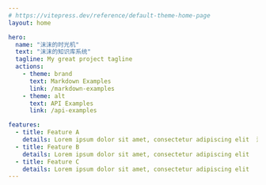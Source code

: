 ```yaml
---
# https://vitepress.dev/reference/default-theme-home-page
layout: home

hero:
  name: "沫沫的时光机"
  text: "沫沫的知识库系统"
  tagline: My great project tagline
  actions:
    - theme: brand
      text: Markdown Examples
      link: /markdown-examples
    - theme: alt
      text: API Examples
      link: /api-examples

features:
  - title: Feature A
    details: Lorem ipsum dolor sit amet, consectetur adipiscing elit  沫沫的时光机
  - title: Feature B
    details: Lorem ipsum dolor sit amet, consectetur adipiscing elit
  - title: Feature C
    details: Lorem ipsum dolor sit amet, consectetur adipiscing elit
---
```



